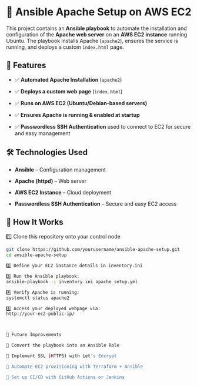# 🚀 Ansible Apache Setup on AWS EC2

This project contains an **Ansible playbook** to automate the installation and configuration of the **Apache web server** on an **AWS EC2 instance** running Ubuntu. The playbook installs Apache (`apache2`), ensures the service is running, and deploys a custom `index.html` page.

## 📌 Features
- ✅ **Automated Apache Installation** (`apache2`)
 
- ✅ **Deploys a custom web page** (`index.html`)
 
- ✅ **Runs on AWS EC2 (Ubuntu/Debian-based servers)**
  
- ✅ **Ensures Apache is running & enabled at startup**
 
- ✅ **Passwordless SSH Authentication** used to connect to EC2 for secure and easy management
 

## 🛠️ Technologies Used

- **Ansible** – Configuration management
 
- **Apache (httpd)** – Web server
 
- **AWS EC2 Instance** – Cloud deployment
 
- **Passwordless SSH Authentication** – Secure and easy EC2 access



## 🚀 How It Works

1️⃣ Clone this repository onto your control node  
   ```bash
   git clone https://github.com/yourusername/ansible-apache-setup.git
   cd ansible-apache-setup

2️⃣ Define your EC2 instance details in inventory.ini

3️⃣ Run the Ansible playbook:
ansible-playbook -i inventory.ini apache_setup.yml

4️⃣ Verify Apache is running:
systemctl status apache2

5️⃣ Access your deployed webpage via:
http://your-ec2-public-ip/



🎯 Future Improvements

🔹 Convert the playbook into an Ansible Role

🔹 Implement SSL (HTTPS) with Let's Encrypt

🔹 Automate EC2 provisioning with Terraform + Ansible

🔹 Set up CI/CD with GitHub Actions or Jenkins


